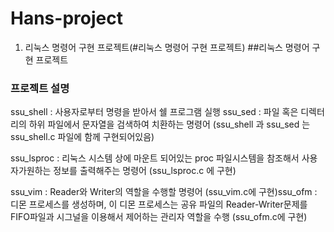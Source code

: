 # Hans-project
1. 리눅스 명령어 구현 프로젝트(#리눅스 명령어 구현 프로젝트)
##리눅스 명령어 구현 프로젝트
### 프로젝트 설명
ssu_shell : 사용자로부터 명령을 받아서 쉘 프로그램 실행
ssu_sed : 파일 혹은 디렉터리의 하위 파일에서 문자열을 검색하여 치환하는 명령어
(ssu_shell 과 ssu_sed 는 ssu_shell.c 파일에 함께 구현되어있음)

ssu_lsproc : 리눅스 시스템 상에 마운트 되어있는 proc 파일시스템을 참조해서 사용자가원하는 정보를 출력해주는 명령어 (ssu_lsproc.c 에 구현)

ssu_vim : Reader와 Writer의 역할을 수행할 명령어 (ssu_vim.c에 구현)ssu_ofm : 디몬 프로세스를 생성하며, 이 디몬 프로세스는 공유 파일의 Reader-Writer문제를FIFO파일과 시그널을 이용해서 제어하는 관리자 역할을 수행 (ssu_ofm.c에 구현)
